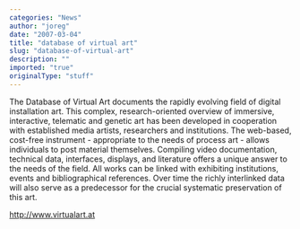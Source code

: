 ```yaml
---
categories: "News"
author: "joreg"
date: "2007-03-04"
title: "database of virtual art"
slug: "database-of-virtual-art"
description: ""
imported: "true"
originalType: "stuff"
---
```



The Database of Virtual Art documents the rapidly evolving field of digital installation art. This complex, research-oriented overview of immersive, interactive, telematic and genetic art has been developed in cooperation with established media artists, researchers and institutions. The web-based, cost-free instrument - appropriate to the needs of process art - allows individuals to post material themselves. Compiling video documentation, technical data, interfaces, displays, and literature offers a unique answer to the needs of the field. All works can be linked with exhibiting institutions, events and bibliographical references. Over time the richly interlinked data will also serve as a predecessor for the crucial systematic preservation of this art.

<http://www.virtualart.at>